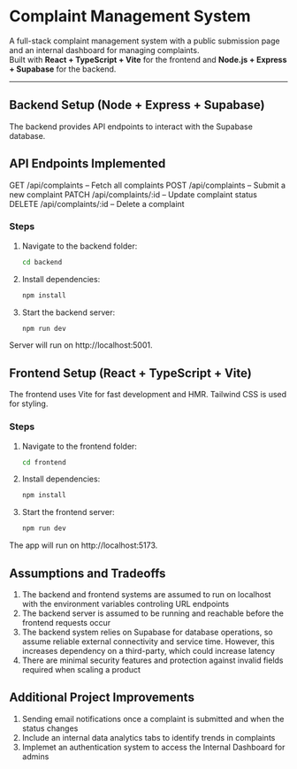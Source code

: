 # Complaint Management System

A full-stack complaint management system with a public submission page and an internal dashboard for managing complaints.  
Built with **React + TypeScript + Vite** for the frontend and **Node.js + Express + Supabase** for the backend.

---

## Backend Setup (Node + Express + Supabase)

The backend provides API endpoints to interact with the Supabase database.

## API Endpoints Implemented 

GET /api/complaints – Fetch all complaints
POST /api/complaints – Submit a new complaint
PATCH /api/complaints/:id – Update complaint status
DELETE /api/complaints/:id – Delete a complaint

### Steps 
1. Navigate to the backend folder:
   ```bash
   cd backend
2. Install dependencies:
   ```bash
   npm install
3. Start the backend server:
   ```bash
   npm run dev
Server will run on http://localhost:5001.

## Frontend Setup (React + TypeScript + Vite)

The frontend uses Vite for fast development and HMR. Tailwind CSS is used for styling.

### Steps

1. Navigate to the frontend folder:
   ```bash
   cd frontend
2. Install dependencies:
   ```bash
   npm install
3. Start the frontend server:
   ```bash
   npm run dev
The app will run on http://localhost:5173.

## Assumptions and Tradeoffs 
1. The backend and frontend systems are assumed to run on localhost with the environment variables controling URL endpoints
2. The backend server is assumed to be running and reachable before the frontend requests occur
3. The backend system relies on Supabase for database operations, so assume reliable external connectivity and service time. However, this increases dependency on a third-party, which could increase latency
4. There are minimal security features and protection against invalid fields required when scaling a product


## Additional Project Improvements
1. Sending email notifications once a complaint is submitted and when the status changes
2. Include an internal data analytics tabs to identify trends in complaints
3. Implemet an authentication system to access the Internal Dashboard for admins